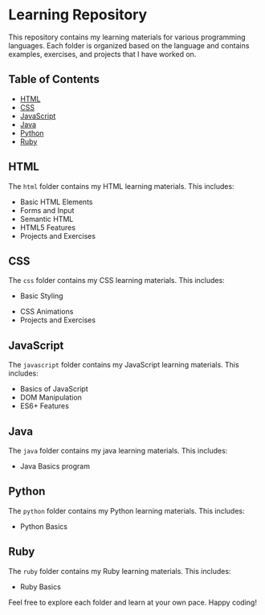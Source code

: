 # Learning Repository

This repository contains my learning materials for various programming languages. Each folder is organized based on the language and contains examples, exercises, and projects that I have worked on.

## Table of Contents

- [HTML](#html)
- [CSS](#css)
- [JavaScript](#javascript)
- [Java](#java)
- [Python](#python)
- [Ruby](#ruby)


## HTML

The `html` folder contains my HTML learning materials. This includes:

- Basic HTML Elements
- Forms and Input
- Semantic HTML
- HTML5 Features
- Projects and Exercises

## CSS

The `css` folder contains my CSS learning materials. This includes:

- Basic Styling
<!-- - Flexbox and Grid -->
<!-- - Responsive Design -->
- CSS Animations
- Projects and Exercises

## JavaScript

The `javascript` folder contains my JavaScript learning materials. This includes:

- Basics of JavaScript
- DOM Manipulation
- ES6+ Features
<!-- - Asynchronous Programming -->
<!-- - Projects and Exercises -->

## Java

The `java` folder contains my java learning materials. This includes:

- Java Basics program

## Python

The `python` folder contains my Python learning materials. This includes:

- Python Basics
<!-- - Data Structures -->
<!-- - Object-Oriented Programming -->
<!-- - Libraries and Frameworks -->
<!-- - Projects and Exercises -->

## Ruby

The `ruby` folder contains my Ruby learning materials. This includes:

- Ruby Basics

Feel free to explore each folder and learn at your own pace. Happy coding!
